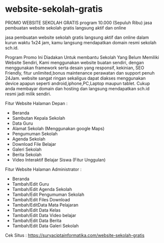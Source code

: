 # website-sekolah-gratis
PROMO WEBSITE SEKOLAH GRATIS program 10.000 (Sepuluh Ribu) jasa pembuatan website sekolah gratis langsung aktif dan online

jasa pembuatan website sekolah gratis langsung aktif dan online dalam kurun waktu 1x24 jam, kamu langsung mendapatkan domain resmi sekolah sch.id.

Program Promo Ini Diadakan Untuk membantu Sekolah Yang Belum Memiliki Website Sendiri, Kami menggunakan website buatan sendiri, dengan menggunakan framework serta desain yang responsif, kekinian, SEO Friendly, fitur unlimited,bonus maintenance perawatan dan support penuh 24Jam. website sangat ringan sekaligus dapat diakses menggunakan device apapun seperti android,iphone,PC,Laptop maupun tablet. Cukup anda membayar domain dan hosting dan langsung mendapatkan sch.id resmi jadi milik sendiri.

Fitur Website Halaman Depan :
- Beranda
- Sambutan Kepala Sekolah
- Data Guru
- Alamat Sekolah (Menggunakan google Maps)
- Pengumuman Sekolah 
- Agenda Sekolah 
- Download File Belajar
- Galeri Sekolah 
- Berita Sekolah 
- Video Interaktif Belajar Siswa (Fitur Unggulan)

Fitur Website Halaman Administrator : 
- Beranda
- Tambah/Edit Guru
- Tambah/Edit Agenda Sekolah
- Tambah/Edit Pengumuman Sekolah
- Tambah/Edit Files Download
- Tambah/EditData Mata Pelajaran 
- Tambah/Edit Data Kelas 
- Tambah/Edit Data Video belajar
- Tambah/Edit Data Berita
- Tambah/Edit Data Galeri Sekolah

Cek Situs : https://suryaciptainformatika.com/website-sekolah-gratis
